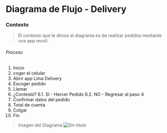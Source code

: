   # Diagrama de Flujo - Delivery

### Contexto
> El contexto que le dimos al diagrama es de realizar pedidos mediante una app movil.

###### Proceso

1. Inicio
2. coger el celular
3. Abrir app Lima Delivery
4. Escoger pedido
5. Llamar
6. ¿Contestó?
    6.1. SI - Hercer Pedido
    6.2. NO - Regresar al paso 4 
7. Confirmar datos del pedido
8. Total de cuenta
9. Colgar 
10. Fin

> Imagen del Diagrama
![Sin titulo](http://i67.tinypic.com/xe1mdi.jpg)
